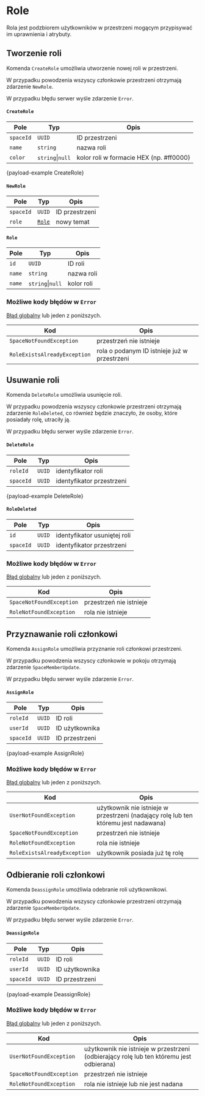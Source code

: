 # Role

Rola jest podzbiorem użytkowników w przestrzeni mogącym przypisywać im uprawnienia i atrybuty.

## Tworzenie roli

Komenda `CreateRole` umożliwia utworzenie nowej roli w przestrzeni.

W przypadku powodzenia wszyscy członkowie przestrzeni otrzymają zdarzenie `NewRole`.

W przypadku błędu serwer wyśle zdarzenie `Error`.

#### `CreateRole`

| Pole      | Typ                  | Opis                                    |
|-----------|----------------------|-----------------------------------------|
| `spaceId` | `UUID`               | ID przestrzeni                          |
| `name`    | `string`             | nazwa roli                              |
| `color`   | `string`&#124;`null` | kolor roli w formacie HEX (np. #ff0000) |

{payload-example CreateRole}

#### `NewRole`

| Pole      | Typ                     | Opis           |
|-----------|-------------------------|----------------|
| `spaceId` | `UUID`                  | ID przestrzeni |
| `role`    | [`Role`](roles.md#role) | nowy temat     |

#### `Role`

| Pole   | Typ                  | Opis       |
|--------|----------------------|------------|
| `id`   | `UUID`               | ID roli    |
| `name` | `string`             | nazwa roli |
| `name` | `string`&#124;`null` | kolor roli |

### Możliwe kody błędów w `Error`

[Błąd globalny](errors.md#globalne-kody-błędów) lub jeden z poniższych.

| Kod                          | Opis                                         |
|------------------------------|----------------------------------------------|
| `SpaceNotFoundException`     | przestrzeń nie istnieje                      |
| `RoleExistsAlreadyException` | rola o podanym ID istnieje już w przestrzeni |

## Usuwanie roli

Komenda `DeleteRole` umożliwia usunięcie roli.

W przypadku powodzenia wszyscy członkowie przestrzeni otrzymają zdarzenie `RoleDeleted`, co również będzie znaczyło, że osoby, które posiadały rolę, utraciły ją.

W przypadku błędu serwer wyśle zdarzenie `Error`.

#### `DeleteRole`

| Pole      | Typ    | Opis                      |
|-----------|--------|---------------------------|
| `roleId`  | `UUID` | identyfikator roli        |
| `spaceId` | `UUID` | identyfikator przestrzeni |

{payload-example DeleteRole}

#### `RoleDeleted`

| Pole      | Typ    | Opis                         |
|-----------|--------|------------------------------|
| `id`      | `UUID` | identyfikator usuniętej roli |
| `spaceId` | `UUID` | identyfikator przestrzeni    |

### Możliwe kody błędów w `Error`

[Błąd globalny](errors.md#globalne-kody-błędów) lub jeden z poniższych.

| Kod                      | Opis                    |
|--------------------------|-------------------------|
| `SpaceNotFoundException` | przestrzeń nie istnieje |
| `RoleNotFoundException`  | rola nie istnieje       |

## Przyznawanie roli członkowi

Komenda `AssignRole` umożliwia przyznanie roli członkowi przestrzeni.

W przypadku powodzenia wszyscy członkowie w pokoju otrzymają zdarzenie `SpaceMemberUpdate`.

W przypadku błędu serwer wyśle zdarzenie `Error`.

#### `AssignRole`

| Pole      | Typ    | Opis           |
|-----------|--------|----------------|
| `roleId`  | `UUID` | ID roli        |
| `userId`  | `UUID` | ID użytkownika |
| `spaceId` | `UUID` | ID przestrzeni |

{payload-example AssignRole}

### Możliwe kody błędów w `Error`

[Błąd globalny](errors.md#globalne-kody-błędów) lub jeden z poniższych.

| Kod                          | Opis                                                                                |
|------------------------------|-------------------------------------------------------------------------------------|
| `UserNotFoundException`      | użytkownik nie istnieje w przestrzeni (nadający rolę lub ten któremu jest nadawana) |
| `SpaceNotFoundException`     | przestrzeń nie istnieje                                                             |
| `RoleNotFoundException`      | rola nie istnieje                                                                   |
| `RoleExistsAlreadyException` | użytkownik posiada już tę rolę                                                      |

## Odbieranie roli członkowi

Komenda `DeassignRole` umożliwia odebranie roli użytkownikowi.

W przypadku powodzenia wszyscy członkowie przestrzeni otrzymają zdarzenie `SpaceMemberUpdate`.

W przypadku błędu serwer wyśle zdarzenie `Error`.

#### `DeassignRole`

| Pole      | Typ    | Opis           |
|-----------|--------|----------------|
| `roleId`  | `UUID` | ID roli        |
| `userId`  | `UUID` | ID użytkownika |
| `spaceId` | `UUID` | ID przestrzeni |

{payload-example DeassignRole}

### Możliwe kody błędów w `Error`

[Błąd globalny](errors.md#globalne-kody-błędów) lub jeden z poniższych.

| Kod                      | Opis                                                                                    |
|--------------------------|-----------------------------------------------------------------------------------------|
| `UserNotFoundException`  | użytkownik nie istnieje w przestrzeni (odbierający rolę lub ten któremu jest odbierana) |
| `SpaceNotFoundException` | przestrzeń nie istnieje                                                                 |
| `RoleNotFoundException`  | rola nie istnieje lub nie jest nadana                                                   |
